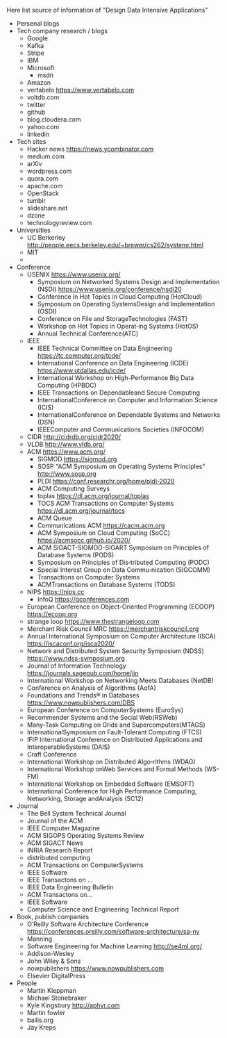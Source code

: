Here list source of information of "Design Data Intensive Applications"

* Persenal blogs
* Tech company research / blogs
  - Google
  - Kafka
  - Stripe
  - IBM
  - Microsoft
    - msdn
  - Amazon
  - vertabelo https://www.vertabelo.com
  - voltdb.com
  - twitter
  - github
  - blog.cloudera.com
  - yahoo.com
  - linkedin
* Tech sites
  - Hacker news https://news.ycombinator.com
  - medium.com
  - arXiv
  - wordpress.com
  - quora.com
  - apache.com
  - OpenStack
  - tumblr
  - slideshare.net
  - dzone
  - technologyreview.com
* Universities
  - UC Berkerley http://people.eecs.berkeley.edu/~brewer/cs262/systemr.html
  - MIT
  -
* Conference
  - USENIX https://www.usenix.org/
    - Symposium on Networked Systems Design and Implementation (NSDI) https://www.usenix.org/conference/nsdi20
    - Conference in Hot Topics in Cloud Computing (HotCloud)
    - Symposium on Operating SystemsDesign and Implementation (OSDI)
    - Conference on File and StorageTechnologies (FAST)
    - Workshop on Hot Topics in Operat‐ing Systems (HotOS)
    - Annual Technical Conference(ATC)
  - IEEE
    - IEEE Technical Committee on Data Engineering https://tc.computer.org/tcde/
    - International Conference on Data Engineering (ICDE) https://www.utdallas.edu/icde/
    - International Workshop on High-Performance Big Data Computing (HPBDC)
    - IEEE Transactions on Dependableand Secure Computing
    - InternationalConference on Computer and Information Science (ICIS)
    - InternationalConference on Dependable Systems and Networks (DSN)
    - IEEEComputer and Communications Societies (INFOCOM)
  - CIDR http://cidrdb.org/cidr2020/
  - VLDB http://www.vldb.org/
  - ACM https://www.acm.org/
    - SIGMOD https://sigmod.org
    - SOSP "ACM Symposium on Operating Systems Principles" http://www.sosp.org
    - PLDI https://conf.researchr.org/home/pldi-2020
    - ACM Computing Surveys
    - toplas https://dl.acm.org/journal/toplas
    - TOCS ACM Transactions on Computer Systems https://dl.acm.org/journal/tocs
    - ACM Queue
    - Communications ACM https://cacm.acm.org
    - ACM Symposium on Cloud Computing (SoCC) https://acmsocc.github.io/2020/
    - ACM SIGACT-SIGMOD-SIGART Symposium on Principles of Database Systems (PODS)
    - Symposium on Principles of Dis‐tributed Computing (PODC)
    - Special Interest Group on Data Commu‐nication (SIGCOMM)
    - Transactions on Computer Systems
    - ACMTransactions on Database Systems (TODS)
  - NIPS https://nips.cc
    - InfoQ https://qconferences.com
  - European Conference on Object-Oriented Programming (ECOOP) https://ecoop.org
  - strange loop https://www.thestrangeloop.com
  - Merchant Risk Council MRC https://merchantriskcouncil.org
  - Annual International Symposium on Computer Architecture (ISCA) https://iscaconf.org/isca2020/
  - Network and Distributed System Security Symposium (NDSS) https://www.ndss-symposium.org
  - Journal of Information Technology https://journals.sagepub.com/home/jin
  - International Workshop on Networking Meets Databases (NetDB)
  - Conference on Analysis of Algorithms (AofA)
  - Foundations and Trends® in Databases https://www.nowpublishers.com/DBS
  - European Conference on ComputerSystems (EuroSys)
  - Recommender Systems and the Social Web(RSWeb)
  - Many-Task Computing on Grids and Supercomputers(MTAGS)
  - InternationalSymposium on Fault-Tolerant Computing (FTCS)
  - IFIP International Conference on Distributed Applications and InteroperableSystems (DAIS)
  - Craft Conference
  - International Workshop on Distributed Algo‐rithms (WDAG)
  - International Workshop onWeb Services and Formal Methods (WS-FM)
  - International Workshop on Embedded Software (EMSOFT)
  - International Conference for High Performance Computing, Networking, Storage andAnalysis (SC12)
* Journal
  - The Bell System Technical Journal
  - Journal of the ACM
  - IEEE Computer Magazine
  - ACM SIGOPS Operating Systems Review
  - ACM SIGACT News
  - INRIA Research Report
  - distributed computing
  - ACM Transactions on ComputerSystems
  - IEEE Software
  - IEEE Transactons on ...
  - IEEE Data Engineering Bulletin
  - ACM Transactons on...
  - IEEE Software
  - Computer Science and Engineering Technical Report
* Book, publish companies
  - O’Reilly Software Architecture Conference https://conferences.oreilly.com/software-architecture/sa-ny
  - Manning
  - Software Engineering for Machine Learning http://se4ml.org/
  - Addison-Wesley
  - John Wiley & Sons
  - nowpublishers https://www.nowpublishers.com
  - Elsevier DigitalPress
* People
  - Martin Kleppman
  - Michael Stonebraker
  - Kyle Kingsbury http://aphyr.com
  - Martin fowler
  - bailis.org
  - Jay Kreps
